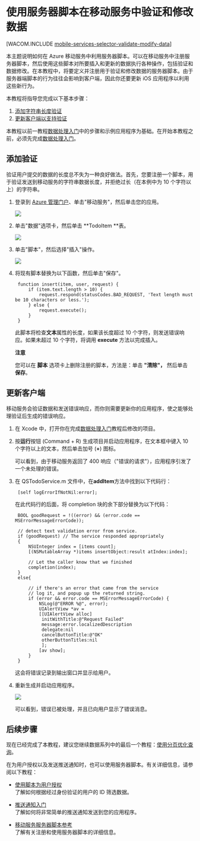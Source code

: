 <properties linkid="develop-mobile-tutorials-validate-modify-and-augment-data-ios" urlDisplayName="验证数据" pageTitle="使用服务器脚本验证和修改数据 (iOS) |移动开发人员中心" metaKeywords="" description="了解如何验证和修改使用服务器脚本从 iOS 应用程序发送的数据。" metaCanonical="" services="" documentationCenter="Mobile" title="Validate and modify data in Mobile Services by using server scripts" authors="" solutions="" manager="" editor="" />
<tags ms.service=""
    ms.date=""
    wacn.date="04/11/2015"
    />

# 使用服务器脚本在移动服务中验证和修改数据

[WACOM.INCLUDE [mobile-services-selector-validate-modify-data](../includes/mobile-services-selector-validate-modify-data.md)]

本主题说明如何在 Azure 移动服务中利用服务器脚本。可以在移动服务中注册服务器脚本，然后使用这些脚本对所要插入和更新的数据执行各种操作，包括验证和数据修改。在本教程中，将要定义并注册用于验证和修改数据的服务器脚本。由于服务器端脚本的行为往往会影响到客户端，因此你还要更新 iOS 应用程序以利用这些新行为。

本教程将指导您完成以下基本步骤：

1. [添加字符串长度验证]
2. [更新客户端以支持验证]


本教程以前一教程[数据处理入门]中的步骤和示例应用程序为基础。在开始本教程之前，必须先完成[数据处理入门]。  

## <a name="string-length-validation"></a>添加验证

验证用户提交的数据的长度总不失为一种良好做法。首先，您要注册一个脚本，用于验证发送到移动服务的字符串数据长度，并拒绝过长（在本例中为 10 个字符以上）的字符串。

1. 登录到 [Azure 管理门户]、单击"移动服务"，然后单击您的应用。

   	![][0]

2. 单击"数据"选项卡，然后单击 **TodoItem **表。

   	![][1]

3. 单击"脚本"，然后选择"插入"操作。

   	![][2]

4. 将现有脚本替换为以下函数，然后单击"保存"。

        function insert(item, user, request) {
            if (item.text.length > 10) {
                request.respond(statusCodes.BAD_REQUEST, 'Text length must be 10 characters or less.');
            } else {
                request.execute();
            }
        }

    此脚本将检查**文本**属性的长度，如果该长度超过 10 个字符，则发送错误响应。如果未超过 10 个字符，将调用 **execute** 方法以完成插入。

    <div class="dev-callout">
	<b>注意</b>
	<p>您可以在 <strong>脚本</strong> 选项卡上删除注册的脚本，方法是：单击 <strong>"清除"，</strong> 然后单击 <strong>保存</strong>。</p></div>

## <a name="update-client-validation"></a>更新客户端

移动服务会验证数据和发送错误响应，而你则需要更新你的应用程序，使之能够处理验证后生成的错误响应。

1. 在 Xcode 中，打开你在完成[数据处理入门]教程后修改的项目。

2. 按**运行**按钮 (Command + R) 生成项目并启动应用程序，在文本框中键入 10 个字符以上的文本，然后单击加号 (**+**) 图标。

   可以看到，由于移动服务返回了 400 响应（"错误的请求"），应用程序引发了一个未处理的错误。

3. 在 QSTodoService.m 文件中，在**addItem**方法中找到以下代码行：
    
        [self logErrorIfNotNil:error]; 

   在此代码行的后面，将 completion 块的余下部分替换为以下代码：

        BOOL goodRequest = !((error) && (error.code == MSErrorMessageErrorCode));

        // detect text validation error from service.
        if (goodRequest) // The service responded appropriately
        {
            NSUInteger index = [items count];
            [(NSMutableArray *)items insertObject:result atIndex:index];

            // Let the caller know that we finished
            completion(index);
        }
        else{
        
            // if there's an error that came from the service
            // log it, and popup up the returned string.
            if (error && error.code == MSErrorMessageErrorCode) {
                NSLog(@"ERROR %@", error);
                UIAlertView *av =
                [[UIAlertView alloc]
                 initWithTitle:@"Request Failed"
                 message:error.localizedDescription
                 delegate:nil
                 cancelButtonTitle:@"OK"
                 otherButtonTitles:nil
                 ];
                [av show];
            }
        }

   这会将错误记录到输出窗口并显示给用户。 

4. 重新生成并启动应用程序。 

   	![][4]

  	可以看到，错误已被处理，并且已向用户显示了错误消息。

<!--## <a name="add-timestamp"></a>添加时间戳

前面的任务验证了某个插入操作，并接受或拒绝了该操作。现在，要使用一个服务器脚本来更新已插入的数据，该脚本将在插入对象之前向其添加一个时间戳属性。

1. 在[管理门户]中的"脚本"****选项卡上，将当前的 **Insert** 脚本替换为以下函数，然后单击"保存"****。

        function insert(item, user, request) {
            if (item.text.length > 10) {
                request.respond(statusCodes.BAD_REQUEST, 'Text length must be under 10');
            } else {
                item.createdAt = new Date();
                request.execute();
            }
        }

    在通过调用 **request**.**execute** 插入对象之前，此函数会将一个新的 **createdAt** 时间戳属性添加到该对象，从而扩展前面的 insert 脚本。 

    <div class="dev-callout"><b>注意</b>
	<p>首次运行此 insert 脚本时，必须启用动态架构。启用动态架构后，移动服务会在第一次执行时自动将 <strong>createdAt</strong> 列添加到 <strong>TodoItem</strong> 表。默认情况下，将为新的移动服务启用动态架构，发布应用程序之前应该禁用动态架构。</p>
    </div>

2. 在 Visual Studio 中，按 F5 ****键运行应用程序，然后在"插入 TodoItem"****中键入文本（少于 10 个字符），然后单击"保存"****。

   	你会发现，新的时间戳并未显示在应用程序 UI 中。

3. 返回管理门户，在"todoitem"****表中单击"浏览"****选项卡。
   
   	可以看到，现在出现了一个"createdAt"****列，并且插入的新项带有一个时间戳值。
  
接下来，需要更新 iOS 应用程序以显示这个新列。

## <a name="update-client-timestamp"></a>再次更新客户端

移动服务客户端将忽略响应中的、无法序列化成已定义类型上的属性的所有数据。最后一步是更新客户端以显示这些新数据。

1. 在 Visual Studio 中打开文件 MainPage.xaml.cs，然后将现有 **TodoItem** 类替换为以下定义：

	    public class TodoItem
	    {
	        public int Id { get; set; }
          
            [DataMember(Name="text")]
	        public string Text { get; set; }

            [DataMember(Name="complete")]
	        public bool Complete { get; set; }
	        
            [DataMember(Name="createdAt")]
	        public DateTime? CreatedAt { get; set; }
	    }
	
    此新类定义包括新的时间戳属性，作为可以为 null 的 DateTime 类型。
  
    <div class="dev-callout"><b>注意</b>
	<p>该 <strong>DataMemberAttribute</strong> 会让客户端将应用程序中的新 <strong>CreatedAt</strong> 属性映射到 TodoItem 表中定义的 <strong>createdAt</strong> 列（具有不同的大小写）。如果你使用此属性，应用程序在对象上使用的属性名称可以不同于 SQL Database 中的列名称。如果不使用此属性，则会因大小写不同而发生错误。</p>
    </div>

5. 在 MainPage.xaml 文件中的 **CheckBoxComplete** 元素的正下方，添加以下 XAML 元素：
	      
        <TextBlock Name="WhenCreated" Text="{Binding CreatedAt}" VerticalAlignment="Center"/>

   	这将在文本框中显示新的 **CreatedAt** 属性。 
	
6. 按 **F5** 键以运行应用。 

   可以看到，只显示了你在更新 insert 脚本后插入的项的时间戳。

7. 将现有的 **RefreshTodoItems** 方法替换为以下代码：
 
        private void RefreshTodoItems()
        { 
            // This query filters out completed TodoItems and 
            // items without a timestamp. 
            items = todoTable
               .Where(todoItem => todoItem.Complete == false
                   && todoItem.CreatedAt != null)
               .ToCollectionView();

            ListItems.ItemsSource = items;
        }

   	此方法将更新查询，以便同时筛选掉没有时间戳值的项。
	
8. 按 **F5** 键以运行应用。

   	可以看到，创建的不带时间戳值的所有项已从 UI 中消失。

现在，已完成了这篇数据处理教程。-->

## <a name="next-steps"> </a>后续步骤

现在已经完成了本教程，建议您继续数据系列中的最后一个教程：[使用分页优化查询]。

在为用户授权以及发送推送通知时，也可以使用服务器脚本。有关详细信息，请参阅以下教程：

* [使用脚本为用户授权]
  <br/>了解如何根据经过身份验证的用户的 ID 筛选数据。

* [推送通知入门] 
  <br/>了解如何将非常简单的推送通知发送到您的应用程序。

* [移动服务服务器脚本参考]
  <br/>了解有关注册和使用服务器脚本的详细信息。

<!-- Anchors. -->
[添加字符串长度验证]: #string-length-validation
[更新客户端以支持验证]: #update-client-validation
[在插入操作中添加时间戳]: #add-timestamp
[更新客户端以显示时间戳]: #update-client-timestamp
[后续步骤]: #next-steps

<!-- Images. -->
[0]: ./media/mobile-services-ios-validate-modify-data-server-scripts/mobile-services-selection.png
[1]: ./media/mobile-services-ios-validate-modify-data-server-scripts/mobile-portal-data-tables.png
[2]: ./media/mobile-services-ios-validate-modify-data-server-scripts/mobile-insert-script-users.png

[4]: ./media/mobile-services-ios-validate-modify-data-server-scripts/mobile-quickstart-data-error-ios.png

<!-- URLs. -->
[移动服务服务器脚本参考]: /zh-cn/documentation/articles/mobile-services-how-to-use-server-scripts/
[移动服务入门]: /zh-cn/documentation/articles/mobile-services-javascript-backend-windows-store-dotnet-get-started-ios
[使用脚本为用户授权]: /zh-cn/documentation/articles/mobile-services-ios-authorize-users-in-scripts
[使用分页优化查询]: /zh-cn/documentation/articles/mobile-services-ios-add-paging-data
[数据处理入门]: /zh-cn/documentation/articles/mobile-services-javascript-backend-windows-store-dotnet-get-started-with-data-ios
[身份验证入门]: /zh-cn/documentation/articles/mobile-services-javascript-backend-windows-store-dotnet-get-started-with-users-ios
[推送通知入门]: /zh-cn/documentation/articles/mobile-services-javascript-backend-windows-store-dotnet-get-started-with-push-ios

[管理门户]: https://manage.windowsazure.cn/
[Azure 管理门户]: https://manage.windowsazure.cn/

